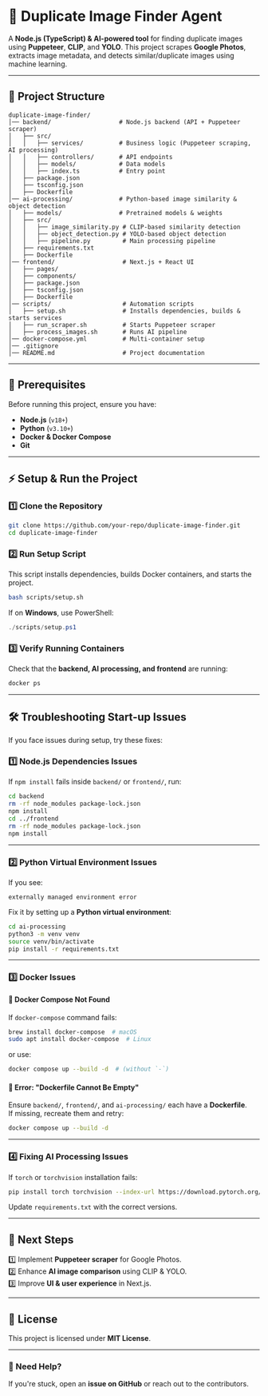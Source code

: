 # 📌 **Duplicate Image Finder Agent**
A **Node.js (TypeScript) & AI-powered tool** for finding duplicate images using **Puppeteer**, **CLIP**, and **YOLO**. This project scrapes **Google Photos**, extracts image metadata, and detects similar/duplicate images using machine learning.

---

## **🚀 Project Structure**
```
duplicate-image-finder/
│── backend/                   # Node.js backend (API + Puppeteer scraper)
│   ├── src/
│   │   ├── services/          # Business logic (Puppeteer scraping, AI processing)
│   │   ├── controllers/       # API endpoints
│   │   ├── models/            # Data models
│   │   ├── index.ts           # Entry point
│   ├── package.json
│   ├── tsconfig.json
│   ├── Dockerfile
│── ai-processing/             # Python-based image similarity & object detection
│   ├── models/                # Pretrained models & weights
│   ├── src/
│   │   ├── image_similarity.py # CLIP-based similarity detection
│   │   ├── object_detection.py # YOLO-based object detection
│   │   ├── pipeline.py         # Main processing pipeline
│   ├── requirements.txt
│   ├── Dockerfile
│── frontend/                   # Next.js + React UI
│   ├── pages/
│   ├── components/
│   ├── package.json
│   ├── tsconfig.json
│   ├── Dockerfile
│── scripts/                    # Automation scripts
│   ├── setup.sh                # Installs dependencies, builds & starts services
│   ├── run_scraper.sh          # Starts Puppeteer scraper
│   ├── process_images.sh       # Runs AI pipeline
│── docker-compose.yml          # Multi-container setup
│── .gitignore
│── README.md                   # Project documentation
```

---

## **🔧 Prerequisites**
Before running this project, ensure you have:
- **Node.js** (`v18+`)
- **Python** (`v3.10+`)
- **Docker & Docker Compose**
- **Git**

---

## **⚡ Setup & Run the Project**
### **1️⃣ Clone the Repository**
```bash
git clone https://github.com/your-repo/duplicate-image-finder.git
cd duplicate-image-finder
```

### **2️⃣ Run Setup Script**
This script installs dependencies, builds Docker containers, and starts the project.
```bash
bash scripts/setup.sh
```

If on **Windows**, use PowerShell:
```powershell
./scripts/setup.ps1
```

### **3️⃣ Verify Running Containers**
Check that the **backend, AI processing, and frontend** are running:
```bash
docker ps
```

---

## **🛠 Troubleshooting Start-up Issues**
If you face issues during setup, try these fixes:

### **1️⃣ Node.js Dependencies Issues**
If `npm install` fails inside `backend/` or `frontend/`, run:
```bash
cd backend
rm -rf node_modules package-lock.json
npm install
cd ../frontend
rm -rf node_modules package-lock.json
npm install
```

---

### **2️⃣ Python Virtual Environment Issues**
If you see:
```
externally managed environment error
```
Fix it by setting up a **Python virtual environment**:
```bash
cd ai-processing
python3 -m venv venv
source venv/bin/activate
pip install -r requirements.txt
```

---

### **3️⃣ Docker Issues**
#### 🛑 **Docker Compose Not Found**
If `docker-compose` command fails:
```bash
brew install docker-compose  # macOS
sudo apt install docker-compose  # Linux
```
or use:
```bash
docker compose up --build -d  # (without `-`)
```

#### 🛑 **Error: "Dockerfile Cannot Be Empty"**
Ensure `backend/`, `frontend/`, and `ai-processing/` each have a **Dockerfile**.  
If missing, recreate them and retry:
```bash
docker compose up --build -d
```

---

### **4️⃣ Fixing AI Processing Issues**
If `torch` or `torchvision` installation fails:
```bash
pip install torch torchvision --index-url https://download.pytorch.org/whl/cpu
```
Update `requirements.txt` with the correct versions.

---

## **🎯 Next Steps**
1️⃣ Implement **Puppeteer scraper** for Google Photos.  
2️⃣ Enhance **AI image comparison** using CLIP & YOLO.  
3️⃣ Improve **UI & user experience** in Next.js.  

---

## **📜 License**
This project is licensed under **MIT License**.

---

### **🚀 Need Help?**
If you're stuck, open an **issue on GitHub** or reach out to the contributors.  
